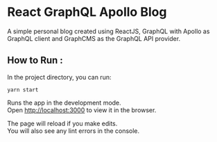# React GraphQL Apollo Blog

A simple personal blog created using ReactJS, GraphQL with Apollo as GraphQL client and GraphCMS as the GraphQL API provider.

## How to Run :

In the project directory, you can run:<br />

`yarn start`

Runs the app in the development mode.<br />
Open [http://localhost:3000](http://localhost:3000) to view it in the browser.

The page will reload if you make edits.<br />
You will also see any lint errors in the console.
